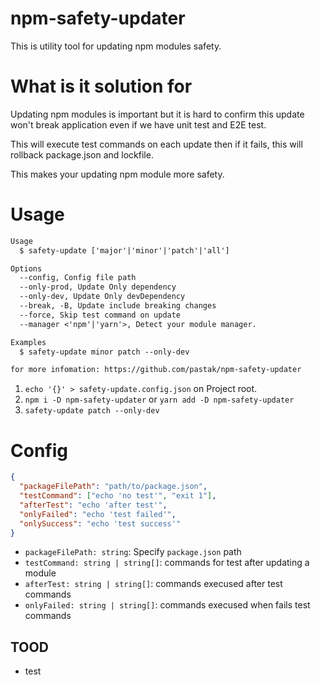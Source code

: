 # npm-safety-updater

This is utility tool for updating npm modules safety.

# What is it solution for

Updating npm modules is important but it is hard to confirm this update won't break application even if we have unit test and E2E test.

This will execute test commands on each update then if it fails, this will rollback package.json and lockfile.

This makes your updating npm module more safety.

# Usage

```txt
Usage
  $ safety-update ['major'|'minor'|'patch'|'all']

Options
  --config, Config file path
  --only-prod, Update Only dependency
  --only-dev, Update Only devDependency
  --break, -B, Update include breaking changes
  --force, Skip test command on update
  --manager <'npm'|'yarn'>, Detect your module manager.

Examples
  $ safety-update minor patch --only-dev

for more infomation: https://github.com/pastak/npm-safety-updater
```

1. `echo '{}' > safety-update.config.json` on Project root.
2. `npm i -D npm-safety-updater` or `yarn add -D npm-safety-updater`
3. `safety-update patch --only-dev`

# Config

```json
{
  "packageFilePath": "path/to/package.json",
  "testCommand": ["echo 'no test'", "exit 1"],
  "afterTest": "echo 'after test'",
  "onlyFailed": "echo 'test failed'",
  "onlySuccess": "echo 'test success'"
}
```

- `packageFilePath: string`: Specify `package.json` path
- `testCommand: string | string[]`: commands for test after updating a module
- `afterTest: string | string[]`: commands execused after test commands
- `onlyFailed: string | string[]`: commands execused when fails test commands

## TOOD

- test
